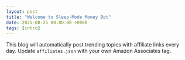 ```yaml
---
layout: post
title: "Welcome to Sleep-Mode Money Bot"
date: 2025-08-25 00:00:00 +0000
tags: [intro]
---
```


This blog will automatically post trending topics with affiliate links every day. 
Update `affiliates.json` with your own Amazon Associates tag.

